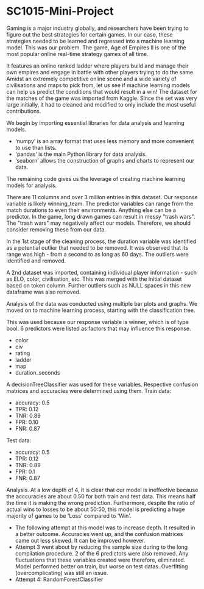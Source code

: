 # SC1015-Mini-Project


Gaming is a major industry globally, and researchers have been trying to figure out the best strategies for certain games. In our case, these strategies needed to be learned and regressed into a machine learning model. This was our problem.
The game, Age of Empires II is one of the most popular online real-time strategy games of all time. 

It features an online ranked ladder where players build and manage their own empires and engage in battle with other players trying to do the same. Amidst an extremely competitive online scene and a wide variety of civilisations and maps to pick from, let us see if machine learning models can help us predict the conditions that would result in a win!
The dataset for the matches of the game was imported from Kaggle. Since the set was very large initially, it had to cleaned and modified to only include the most useful contributions.

We begin by importing essential libraries for data analysis and learning models.

- ‘numpy’ is an array format that uses less memory and more convenient to use than lists. 
- 'pandas’ is the main Python library for data analysis. 
- ‘seaborn’ allows the construction of graphs and charts to represent our data.

The remaining code gives us the leverage of creating machine learning models for analysis.

There are 11 columns and over 3 million entries in this dataset. Our response variable is likely winning_team. The predictor variables can range from the match durations to even their environments. Anything else can be a predictor.
In the game, long drawn games can result in messy "trash wars". The "trash wars" may negatively affect our models. Therefore, we should consider removing these from our data.

In the 1st stage of the cleaning process, the duration variable was identified as a potential outlier that needed to be removed. It was observed that its range was high - from a second to as long as 60 days. The outliers were identified and removed.

A 2nd dataset was imported, containing individual player information - such as ELO, color, civilisation, etc. This was merged with the initial dataset based on token column. Further outliers such as NULL spaces in this new dataframe was also removed.

Analysis of the data was conducted using multiple bar plots and graphs. We moved on to machine learning process, starting with the classification tree.



This was used because our response variable is winner, which is of type bool. 6 predictors were listed as factors that may influence this response.
- color
- civ
- rating
- ladder
- map
- duration_seconds

A decisionTreeClassifier was used for these variables. Respective confusion matrices and accuracies were determined using them.
Train data:
- accuracy: 0.5
- TPR: 0.12
- TNR: 0.89
- FPR: 0.10
- FNR: 0.87

Test data:
- accuracy: 0.5
- TPR: 0.12
- TNR: 0.89
- FPR: 0.1
- FNR: 0.87

Analysis. At a low depth of 4, it is clear that our model is ineffective because the  acccuracies are about 0.50 for both train and test data. This means half the time it is making the wrong prediction. Furthermore, despite the ratio of actual wins to losses to be about 50:50, this model is predicting a huge majority of games to be 'Loss' compared to 'Win'.

- The following attempt at this model was to increase depth. It resulted in a better outcome. Accuracies went up, and the confusion matrices came out less skewed. It can be improved however.
- Attempt 3 went about by reducing the sample size during to the long compilation procedure. 2 of the 6 predictors were also removed. Any fluctuations that these variables created were therefore, eliminated. Model performed better on train, but worse on test datas. Overfitting (overcomplicating) was still an issue.
- Attempt 4: RandomForestClassifier 
